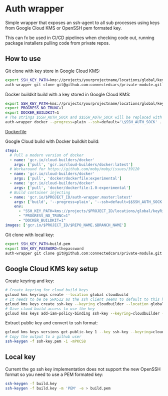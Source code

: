 # Auth wrapper

Simple wrapper that exposes an ssh-agent to all sub processes using keys from Google Cloud KMS or OpenSSH pem formated key.

This can fx be used in CI/CD pipelines when checking code out, running package installers pulling code from private repos.

## How to use

Git clone with key store in Google Cloud KMS:

``` bash
export SSH_KEY_PATH=kms://projects/yourprojectname/locations/global/keyRings/yourkeyring/cryptoKeys/ssh-key/cryptoKeyVersions/1
auth-wrapper git clone git@github.com:connectedcars/private-module.git
```

Docker buildkit build with a key stored in Google Cloud KMS:

``` bash
export SSH_KEY_PATH=kms://projects/yourprojectname/locations/global/keyRings/yourkeyring/cryptoKeys/ssh-key/cryptoKeyVersions/1
export PROGRESS_NO_TRUNC=1
export DOCKER_BUILDKIT=1
# The strings $SSH_AUTH_SOCK and $$SSH_AUTH_SOCK will be replaced with socket in the arguments
auth-wrapper docker --progress=plain --ssh=default='\$SSH_AUTH_SOCK' . # Note the escape to make sure we don't use the shells SSH_AUTH_SOCK
```

[Dockerfile](./testdata/Dockerfile)

Google Cloud build with Docker buildkit build:

``` yaml
steps:
  # Pull a modern version of docker
  - name: 'gcr.io/cloud-builders/docker'
    args: ['pull', 'gcr.io/cloud-builders/docker:latest']
  # Workaround for https://github.com/moby/moby/issues/39120
  - name: 'gcr.io/cloud-builders/docker'
    args: ['pull', 'docker/dockerfile:experimental']
  - name: 'gcr.io/cloud-builders/docker'
    args: ['pull', 'docker/dockerfile:1.0-experimental']
  # Build container injecting 
  - name: 'gcr.io/$PROJECT_ID/auth-wrapper.master:latest'
    args: ['build', '--progress=plain', '--ssh=default=$$SSH_AUTH_SOCK', '-tag=gcr.io/$PROJECT_ID/$REPO_NAME.$BRANCH_NAME:$COMMIT_SHA', '.']
    env:
      - "SSH_KEY_PATH=kms://projects/$PROJECT_ID/locations/global/keyRings/cloudbuilder/cryptoKeys/ssh-key/cryptoKeyVersions/1"
      - "PROGRESS_NO_TRUNC=1"
      - "DOCKER_BUILDKIT=1"
images: ['gcr.io/$PROJECT_ID/$REPO_NAME.$BRANCH_NAME']
```

Git clone with local key:

``` bash
export SSH_KEY_PATH=build.pem
export SSH_KEY_PASSWORD=thepassword
auth-wrapper git clone git@github.com:connectedcars/private-module.git
```

## Google Cloud KMS key setup

Create keyring and key:

``` bash
# Create keyring for cloud build keys
gcloud kms keyrings create --location global cloudbuild
# It needs to be be SHA512 as the ssh client seems to default to this hashing algorithm and KMS pairs key size and hashing algorithms for some reason.
gcloud kms keys create ssh-key --keyring cloudbuilder --location global --default-algorithm rsa-sign-pkcs1-4096-sha512 --purpose asymmetric-signing
# Give cloud build access to use the key
gcloud kms keys add-iam-policy-binding ssh-key --keyring=cloudbuilder --location=global --member serviceAccount:projectserviceaccount@cloudbuild.gserviceaccount.com --role roles/cloudkms.signerVerifier
```

Extract public key and convert to ssh format:

``` bash
gcloud kms keys versions get-public-key 1 --key ssh-key --keyring=cloudbuilder --location=global > ssh-key.pem
# Copy the output to a github user
ssh-keygen -f ssh-key.pem -i -mPKCS8
```

## Local key

Current the go ssh key implementation does not support the new OpenSSH format so you need to use a PEM formated key:

``` bash
ssh-keygen -f build.key
ssh-keygen -f build.key -m 'PEM' -e > build.pem
```
